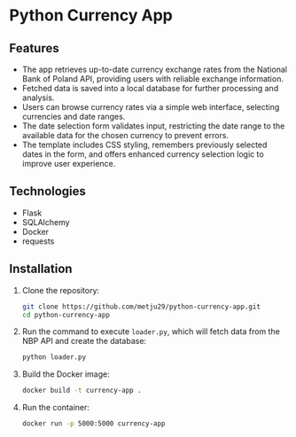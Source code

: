 # Python Currency App

## Features

* The app retrieves up-to-date currency exchange rates from the National Bank of Poland API, providing users with reliable exchange information.
* Fetched data is saved into a local database for further processing and analysis.
* Users can browse currency rates via a simple web interface, selecting currencies and date ranges.
* The date selection form validates input, restricting the date range to the available data for the chosen currency to prevent errors.
* The template includes CSS styling, remembers previously selected dates in the form, and offers enhanced currency selection logic to improve user experience.

## Technologies

* Flask
* SQLAlchemy
* Docker
* requests

## Installation

1. Clone the repository:

   ```bash
   git clone https://github.com/metju29/python-currency-app.git
   cd python-currency-app
   ```

2. Run the command to execute `loader.py`, which will fetch data from the NBP API and create the database:

   ```bash
   python loader.py
   ```

3. Build the Docker image:

   ```bash
   docker build -t currency-app .
   ```

4. Run the container:

   ```bash
   docker run -p 5000:5000 currency-app
   ```
